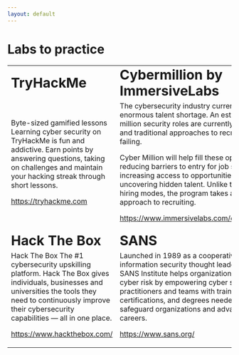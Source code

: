 ```yaml
---
layout: default
---
```


# Labs to practice


<table border="0">
 <tr>
    <td><b style="font-size:30px">TryHackMe</b></td>
    <td><b style="font-size:30px">Cybermillion by ImmersiveLabs</b></td>
 </tr>
 <tr>
    <td>Byte-sized gamified lessons
Learning cyber security on TryHackMe is fun and addictive. Earn points by answering questions, taking on challenges and maintain your hacking streak through short lessons.


<a href="https://tryhackme.com">https://tryhackme.com</a>
</td>
    <td>The cybersecurity industry currently faces an enormous talent shortage. An estimated 3.4 million security roles are currently vacant, and traditional approaches to recruiting are failing.

 Cyber Million will help fill these open roles, reducing barriers to entry for job seekers by increasing access to opportunities and uncovering hidden talent. Unlike traditional hiring modes, the program takes a skills-first approach to recruiting.


 <a href="https://www.immersivelabs.com/cybermillion/">https://www.immersivelabs.com/cybermillion/</a> 
 
 </td>
 </tr>
 <tr>
    <td><b style="font-size:30px">Hack The Box</b></td>
    <td><b style="font-size:30px">SANS</b></td>
 </tr>
 <tr>
    <td>Hack The Box
The #1 cybersecurity upskilling platform.
Hack The Box gives individuals, businesses and universities the tools they need to continuously improve their cybersecurity capabilities — all in one place.
 

<a href="https://www.hackthebox.com/">https://www.hackthebox.com/</a>

</td>
    <td>Launched in 1989 as a cooperative for information security thought leadership, SANS Institute helps organizations mitigate cyber risk by empowering cyber security practitioners and teams with training, certifications, and degrees needed to safeguard organizations and advance careers.


<a href="https://www.sans.org/">https://www.sans.org/</a>

</td>
 </tr> 
</table>
